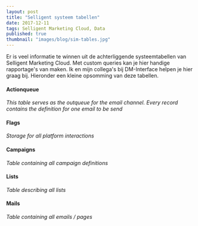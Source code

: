 ```yaml
---
layout: post
title: "Selligent systeem tabellen"
date: 2017-12-11
tags: Selligent Marketing Cloud, Data
published: true
thumbnail: "images/blog/sim-tables.jpg"
---
```


Er is veel informatie te winnen uit de achterliggende systeemtabellen van Selligent Marketing Cloud. Met custom queries kan je hier handige rapportage's van maken. Ik en mijn collega's bij DM-Interface helpen je hier graag bij. Hieronder een kleine opsomming van deze tabellen.

#### Actionqueue
*This table serves as the outqueue for the email channel. Every record contains the definition for one email to be send*

#### Flags
*Storage for all platform interactions*

#### Campaigns
*Table containing all campaign definitions*

#### Lists
*Table describing all lists*

#### Mails
*Table containing all emails / pages*